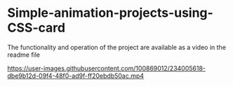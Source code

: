 # Simple-animation-projects-using-CSS-card
The functionality and operation of the project are available as a video in the readme file


https://user-images.githubusercontent.com/100869012/234005618-dbe9b12d-09f4-48f0-ad9f-ff20ebdb50ac.mp4

